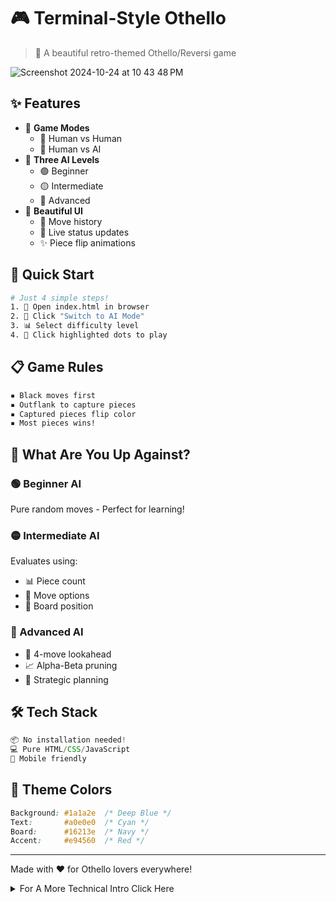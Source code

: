 # 🎮 Terminal-Style Othello
> 🎯 A beautiful retro-themed Othello/Reversi game

![Screenshot 2024-10-24 at 10 43 48 PM](https://github.com/user-attachments/assets/2a8f3519-fdd3-4c47-8e82-d1707b136f0b)


## ✨ Features

- 🎲 **Game Modes**
  - 👥 Human vs Human
  - 🤖 Human vs AI
- 🧠 **Three AI Levels**
  - 🟢 Beginner
  - 🟡 Intermediate
  - 🔴 Advanced
- 💫 **Beautiful UI**
  - 📜 Move history
  - 🔄 Live status updates
  - ✨ Piece flip animations

## 🚀 Quick Start

```bash
# Just 4 simple steps!
1. 📂 Open index.html in browser
2. 🤖 Click "Switch to AI Mode"
3. 📊 Select difficulty level
4. 🎯 Click highlighted dots to play
```

## 📋 Game Rules

```txt
▪️ Black moves first
▪️ Outflank to capture pieces
▪️ Captured pieces flip color
▪️ Most pieces wins!
```

## 🤖 What Are You Up Against?

### 🟢 Beginner AI
Pure random moves - Perfect for learning!

### 🟡 Intermediate AI
Evaluates using:
- 📊 Piece count
- 🎯 Move options
- 🔲 Board position

### 🔴 Advanced AI
- 🧠 4-move lookahead
- 📈 Alpha-Beta pruning
- 🎯 Strategic planning

## 🛠️ Tech Stack

```js
📦 No installation needed!
💻 Pure HTML/CSS/JavaScript
📱 Mobile friendly
```

## 🎨 Theme Colors

```css
Background: #1a1a2e  /* Deep Blue */
Text:       #a0e0e0  /* Cyan */
Board:      #16213e  /* Navy */
Accent:     #e94560  /* Red */
```

---
Made with ❤️ for Othello lovers everywhere!


<details>
  <summary>For A More Technical Intro Click Here</summary>


## Features

- Human vs Human and Human vs AI modes
- Three AI difficulty levels: Beginner, Intermediate, and Advanced
- Terminal-style interface with move history and status display
- No installation required - just open in a browser

## Quick Start

1. Open `index.html` in any modern web browser
2. Click "Switch to AI Mode" to play against computer
3. Select AI difficulty from dropdown menu
4. Click highlighted dots to make valid moves

## Game Rules

- Black moves first
- Place pieces to outflank opponent's pieces
- Outflanked pieces flip to your color
- Game ends when no valid moves remain
- Player with most pieces wins

## AI Levels

- Beginner: Random moves
- Intermediate: Basic strategy
- Advanced: 4-move lookahead with Alpha-Beta pruning

## Tech Stack

- Pure HTML/CSS/JavaScript
- No dependencies
- Mobile responsive

## What are you up against?

### 1. Beginner (makeBeginnerAIMove):
- Uses a completely random selection from available valid moves
- No evaluation or strategy - just picks randomly from legal moves
- This is the simplest possible AI implementation

### 2. Intermediate (makeIntermediateAIMove):
- Uses a single-depth evaluation (looks only at the immediate next move)
- Evaluates positions using several metrics:
  - Coin parity (piece count difference)
  - Mobility (number of possible moves)
  - Corner control
  - Edge/stability analysis
- Picks the move that gives the best immediate score
- No look-ahead/tree search

### 3. Advanced (makeAdvancedAIMove):
- Uses the Alpha-Beta pruning algorithm (a variant of Minimax)
- Looks 4 moves ahead (depth=4)
- Uses the same evaluation metrics as Intermediate:
  - Coin parity
  - Mobility
  - Corner control
  - Edge/stability
- Implements pruning to efficiently search the game tree
- Can anticipate opponent responses and plan multiple moves ahead

The main difference between these implementations is their search depth and complexity:
- Beginner: No search (depth 0)
- Intermediate: Depth 1 search with position evaluation
- Advanced: Depth 4 search with Alpha-Beta pruning and the same position evaluation

## **Main Features:**
1. **Game Board Initialization:**
   - The board is an 8x8 grid initialized with a starting position (two black and two white pieces in the center).
   - The `initializeBoard()` function sets this up at the start of the game.
   
2. **Move Validation and Rendering:**
   - The game checks for valid moves by examining whether a player’s move can outflank at least one opponent’s piece, following Othello rules.
   - Valid moves are highlighted with a dot (`•`), and the `makeMove()` function handles piece placement and flipping.
   - The `renderBoard()` function dynamically updates the HTML to reflect the current state of the game.

3. **Player Turn Management:**
   - The game alternates between black (`B`) and white (`W`) turns.
   - If a player cannot make a valid move, the turn is automatically skipped, and the status reflects this.
   - Players are provided a visual representation of whose turn it is and the current score (black and white pieces).

4. **AI Mode:**
   - When AI mode is enabled, the AI makes decisions based on a minimax algorithm with alpha-beta pruning.
   - The `makeAIMove()` function triggers the AI's decision-making process, with `alphabeta()` used to evaluate potential moves by simulating multiple turns ahead.

5. **Move History and Status:**
   - A move history is displayed to keep track of recent moves, along with the number of pieces for each color.
   - The game status shows the current score and whose turn it is, and announces the winner or a tie when the game ends.

6. **Instruction Toggle:**
   - A clickable section provides instructions for how to play the game and offers strategy tips. This helps beginners understand the rules.
   - The content can be toggled on and off to avoid cluttering the interface.

## **Additional Details:**
- **AI Evaluation Function:**
  - The AI uses heuristics to evaluate the board: coin parity, mobility, corner control, and stability (edge control). This helps the AI make smarter decisions.
  
- **Animations:**
  - There is an animation for flipping pieces when a move is made, adding a smooth visual effect that enhances the user experience.

- **Responsive Design:**
  - The CSS ensures the game board and text adapt to different screen sizes, with slightly smaller cells and text on smaller devices.

## **Suggestions for Further Development:**
1. **Difficulty Levels:**
   - You could add varying levels of AI difficulty by adjusting the search depth in the minimax algorithm (e.g., deeper searches for higher difficulty).
   
2. **Undo Functionality:**
   - Implementing an "undo move" button could enhance the gameplay, allowing users to rethink their strategies.

3. **Piece Animation:**
   - The piece flipping animation could be made smoother by utilizing 3D transformations or adjusting the transition timing.

4. **Save/Load Game:**
   - A save and load feature could allow players to return to their game later, especially in AI mode.

</details>
